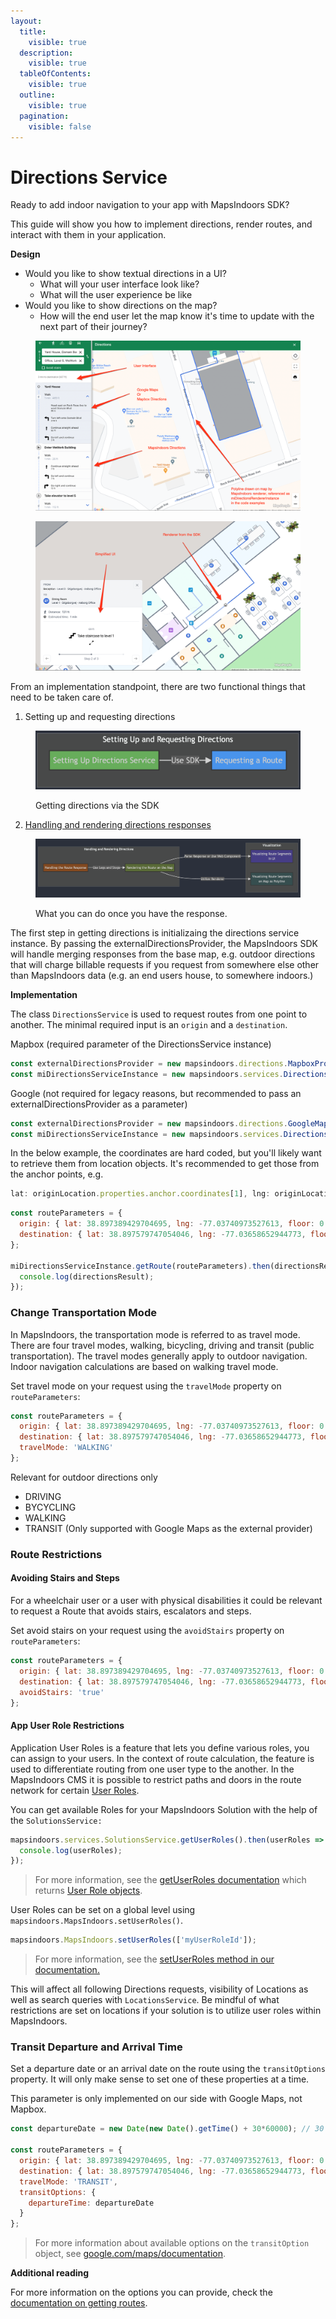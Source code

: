 ```yaml
---
layout:
  title:
    visible: true
  description:
    visible: true
  tableOfContents:
    visible: true
  outline:
    visible: true
  pagination:
    visible: false
---
```


# Directions Service

Ready to add indoor navigation to your app with MapsIndoors SDK?&#x20;

This guide will show you how to implement directions, render routes, and interact with them in your application.&#x20;

**Design**

* Would you like to show textual directions in a UI?
  * What will your user interface look like?
  * What will the user experience be like
* Would you like to show directions on the map?
  * How will the end user let the map know it's time to update with the next part of their journey?

<figure><img src="../../../.gitbook/assets/UI-directions.png" alt=""><figcaption></figcaption></figure>

<figure><img src="../../../.gitbook/assets/UI-directions-2.png" alt=""><figcaption></figcaption></figure>



From an implementation standpoint, there are two functional things that need to be taken care of.

1. Setting up and requesting directions

<figure><img src="../../../.gitbook/assets/Route Request.png" alt=""><figcaption><p>Getting directions via the SDK</p></figcaption></figure>

2. [Handling and rendering directions responses](../wayfinding/directions-renderer.md)

<figure><img src="../../../.gitbook/assets/Route Response Handling.png" alt=""><figcaption><p>What you can do once you have the response.</p></figcaption></figure>



The first step in getting directions is initializaing the directions service instance. By passing the externalDirectionsProvider, the MapsIndoors SDK will handle merging responses from the base map, e.g. outdoor directions that will charge billable requests if you request from somewhere else other than MapsIndoors data (e.g. an end users house, to somewhere indoors.)

**Implementation**

The class `DirectionsService` is used to request routes from one point to another. The minimal required input is an `origin` and a `destination`. &#x20;

Mapbox (required parameter of the DirectionsService instance)

```javascript
const externalDirectionsProvider = new mapsindoors.directions.MapboxProvider();
const miDirectionsServiceInstance = new mapsindoors.services.DirectionsService(externalDirectionsProvider);
```

Google (not required for legacy reasons, but recommended to pass an externalDirectionsProvider as a parameter)

```javascript
const externalDirectionsProvider = new mapsindoors.directions.GoogleMapsProvider();
const miDirectionsServiceInstance = new mapsindoors.services.DirectionsService(externalDirectionsProvider);
```

In the below example, the coordinates are hard coded, but you'll likely want to retrieve them from location objects. It's recommended to get those from the anchor points, e.g.&#x20;

```javascript
lat: originLocation.properties.anchor.coordinates[1], lng: originLocation.properties.anchor.coordinates[0], floor: originLocation.properties.floor
```

```javascript
const routeParameters = {
  origin: { lat: 38.897389429704695, lng: -77.03740973527613, floor: 0 }, // Oval Office, The White House
  destination: { lat: 38.897579747054046, lng: -77.03658652944773, floor: 1 } // Blue Room, The White House
};

miDirectionsServiceInstance.getRoute(routeParameters).then(directionsResult => {
  console.log(directionsResult);
});
```

### Change Transportation Mode[​](https://docs.mapsindoors.com/directions-service#change-transportation-mode-3) <a href="#change-transportation-mode-3" id="change-transportation-mode-3"></a>

In MapsIndoors, the transportation mode is referred to as travel mode. There are four travel modes, walking, bicycling, driving and transit (public transportation). The travel modes generally apply to outdoor navigation. Indoor navigation calculations are based on walking travel mode.

Set travel mode on your request using the `travelMode` property on `routeParameters`:

```javascript
const routeParameters = {
  origin: { lat: 38.897389429704695, lng: -77.03740973527613, floor: 0 }, // Oval Office, The White House
  destination: { lat: 38.897579747054046, lng: -77.03658652944773, floor: 1 }, // Blue Room, The White House
  travelMode: 'WALKING'
};
```

Relevant for outdoor directions only

* DRIVING
* BYCYCLING
* WALKING
* TRANSIT (Only supported with Google Maps as the external provider)

### Route Restrictions[​](https://docs.mapsindoors.com/directions-service#route-restrictions-3) <a href="#route-restrictions-3" id="route-restrictions-3"></a>

#### Avoiding Stairs and Steps[​](https://docs.mapsindoors.com/directions-service#avoiding-stairs-and-steps-3) <a href="#avoiding-stairs-and-steps-3" id="avoiding-stairs-and-steps-3"></a>

For a wheelchair user or a user with physical disabilities it could be relevant to request a Route that avoids stairs, escalators and steps.

Set avoid stairs on your request using the `avoidStairs` property on `routeParameters`:

```javascript
const routeParameters = {
  origin: { lat: 38.897389429704695, lng: -77.03740973527613, floor: 0 }, // Oval Office, The White House
  destination: { lat: 38.897579747054046, lng: -77.03658652944773, floor: 1 }, // Blue Room, The White House
  avoidStairs: 'true'
};
```

#### App User Role Restrictions[​](https://docs.mapsindoors.com/directions-service#app-user-role-restrictions-3) <a href="#app-user-role-restrictions-3" id="app-user-role-restrictions-3"></a>

Application User Roles is a feature that lets you define various roles, you can assign to your users. In the context of route calculation, the feature is used to differentiate routing from one user type to the another. In the MapsIndoors CMS it is possible to restrict paths and doors in the route network for certain [User Roles](../other-guides/application-user-roles.md).

You can get available Roles for your MapsIndoors Solution with the help of the `SolutionsService:`

```javascript
mapsindoors.services.SolutionsService.getUserRoles().then(userRoles => {
  console.log(userRoles);
});
```

> For more information, see the [getUserRoles documentation](https://app.mapsindoors.com/mapsindoors/js/sdk/latest/docs/mapsindoors.services.SolutionsService.html#getUserRoles) which returns [User Role objects](https://app.mapsindoors.com/mapsindoors/js/sdk/latest/docs/mapsindoors.UserRole.html).

User Roles can be set on a global level using `mapsindoors.MapsIndoors.setUserRoles()`.

```javascript
mapsindoors.MapsIndoors.setUserRoles(['myUserRoleId']);
```

> For more information, see the [setUserRoles method in our documentation.](https://app.mapsindoors.com/mapsindoors/js/sdk/latest/docs/mapsindoors.MapsIndoors.html#.setUserRoles)

This will affect all following Directions requests, visibility of Locations as well as search queries with `LocationsService`. Be mindful of what restrictions are set on locations if your solution is to utilize user roles within MapsIndoors.

### Transit Departure and Arrival Time[​](https://docs.mapsindoors.com/directions-service#transit-departure-and-arrival-time-3) <a href="#transit-departure-and-arrival-time-3" id="transit-departure-and-arrival-time-3"></a>

Set a departure date or an arrival date on the route using the `transitOptions` property. It will only make sense to set one of these properties at a time.&#x20;

This parameter is only implemented on our side with Google Maps, not Mapbox.

```javascript
const departureDate = new Date(new Date().getTime() + 30*60000); // 30 minutes from now

const routeParameters = {
  origin: { lat: 38.897389429704695, lng: -77.03740973527613, floor: 0 }, // Oval Office, The White House
  destination: { lat: 38.897579747054046, lng: -77.03658652944773, floor: 1 }, // Blue Room, The White House
  travelMode: 'TRANSIT',
  transitOptions: {
    departureTime: departureDate
  }
};
```

> For more information about available options on the `transitOption` object, see [google.com/maps/documentation](https://developers.google.com/maps/documentation/javascript/reference/directions#TransitOptions.departureTime).&#x20;

**Additional reading**

For more information on the options you can provide, check the [documentation on getting routes](https://app.mapsindoors.com/mapsindoors/js/sdk/latest/docs/mapsindoors.services.DirectionsService.html).
